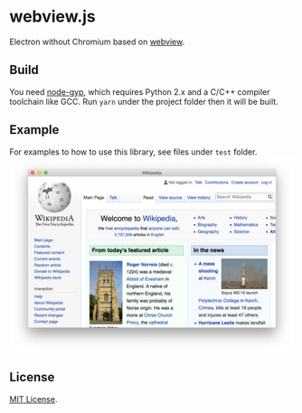 # webview.js
Electron without Chromium based on [webview](https://github.com/zserge/webview).

## Build
You need [node-gyp](https://github.com/nodejs/node-gyp), which requires Python
2.x and a C/C++ compiler toolchain like GCC. Run `yarn` under the project folder
then it will be built.

## Example
For examples to how to use this library, see files under `test` folder.
![Screenshot showing English Wikipedia](./screencap.png)

## License
[MIT License](LICENSE).